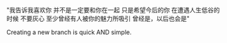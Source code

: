 "我告诉我喜欢你
并不是一定要和你在一起
只是希望今后的你
在遭遇人生低谷的时候
不要灰心
至少曾经有人被你的魅力所吸引
曾经是，以后也会是"



Creating a new branch is quick AND simple.
